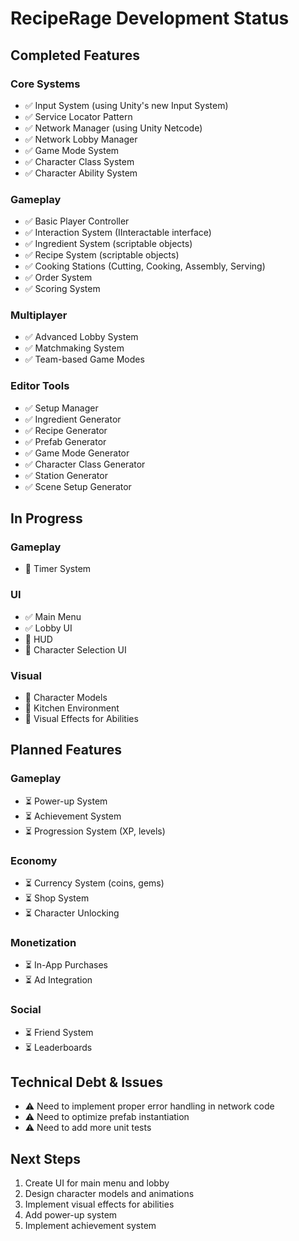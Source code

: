 # RecipeRage Development Status

## Completed Features

### Core Systems
- ✅ Input System (using Unity's new Input System)
- ✅ Service Locator Pattern
- ✅ Network Manager (using Unity Netcode)
- ✅ Network Lobby Manager
- ✅ Game Mode System
- ✅ Character Class System
- ✅ Character Ability System

### Gameplay
- ✅ Basic Player Controller
- ✅ Interaction System (IInteractable interface)
- ✅ Ingredient System (scriptable objects)
- ✅ Recipe System (scriptable objects)
- ✅ Cooking Stations (Cutting, Cooking, Assembly, Serving)
- ✅ Order System
- ✅ Scoring System

### Multiplayer
- ✅ Advanced Lobby System
- ✅ Matchmaking System
- ✅ Team-based Game Modes

### Editor Tools
- ✅ Setup Manager
- ✅ Ingredient Generator
- ✅ Recipe Generator
- ✅ Prefab Generator
- ✅ Game Mode Generator
- ✅ Character Class Generator
- ✅ Station Generator
- ✅ Scene Setup Generator

## In Progress

### Gameplay
- 🔄 Timer System

### UI
- ✅ Main Menu
- ✅ Lobby UI
- 🔄 HUD
- 🔄 Character Selection UI

### Visual
- 🔄 Character Models
- 🔄 Kitchen Environment
- 🔄 Visual Effects for Abilities

## Planned Features

### Gameplay
- ⏳ Power-up System
- ⏳ Achievement System
- ⏳ Progression System (XP, levels)

### Economy
- ⏳ Currency System (coins, gems)
- ⏳ Shop System
- ⏳ Character Unlocking

### Monetization
- ⏳ In-App Purchases
- ⏳ Ad Integration

### Social
- ⏳ Friend System
- ⏳ Leaderboards

## Technical Debt & Issues
- ⚠️ Need to implement proper error handling in network code
- ⚠️ Need to optimize prefab instantiation
- ⚠️ Need to add more unit tests

## Next Steps
1. Create UI for main menu and lobby
2. Design character models and animations
3. Implement visual effects for abilities
4. Add power-up system
5. Implement achievement system
